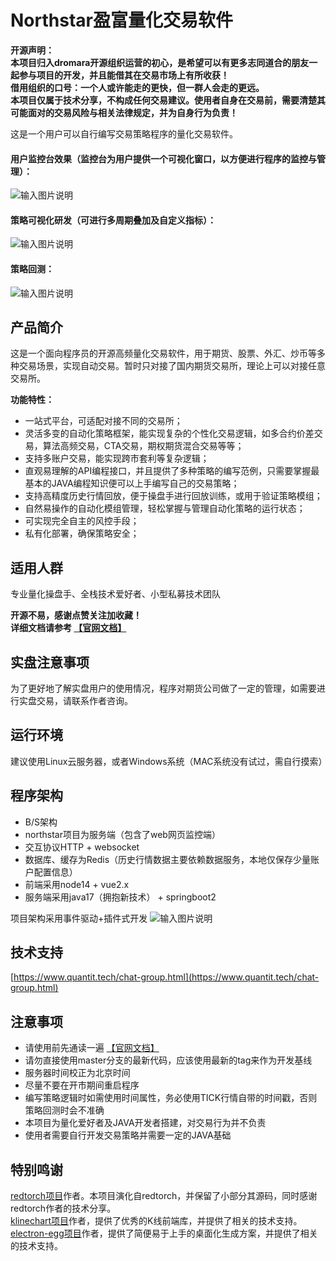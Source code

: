# Northstar盈富量化交易软件

**开源声明：**  
**本项目归入dromara开源组织运营的初心，是希望可以有更多志同道合的朋友一起参与项目的开发，并且能借其在交易市场上有所收获！**  
**借用组织的口号：一个人或许能走的更快，但一群人会走的更远。**  
**本项目仅属于技术分享，不构成任何交易建议。使用者自身在交易前，需要清楚其可能面对的交易风险与相关法律规定，并为自身行为负责！**

这是一个用户可以自行编写交易策略程序的量化交易软件。
#### 用户监控台效果（监控台为用户提供一个可视化窗口，以方便进行程序的监控与管理）：
![输入图片说明](https://www.quantit.tech/assets/screenshot/preview-feature.gif "屏幕截图.png")
#### 策略可视化研发（可进行多周期叠加及自定义指标）：
![输入图片说明](https://www.quantit.tech/assets/screenshot/preview-strategy-study.gif "屏幕截图.png")
#### 策略回测：
![输入图片说明](https://www.quantit.tech/assets/screenshot/preview-playback.gif "屏幕截图.png")

## 产品简介
这是一个面向程序员的开源高频量化交易软件，用于期货、股票、外汇、炒币等多种交易场景，实现自动交易。暂时只对接了国内期货交易所，理论上可以对接任意交易所。

**功能特性：**
- 一站式平台，可适配对接不同的交易所；
- 灵活多变的自动化策略框架，能实现复杂的个性化交易逻辑，如多合约价差交易，算法高频交易，CTA交易，期权期货混合交易等等；
- 支持多账户交易，能实现跨市套利等复杂逻辑；
- 直观易理解的API编程接口，并且提供了多种策略的编写范例，只需要掌握最基本的JAVA编程知识便可以上手编写自己的交易策略；
- 支持高精度历史行情回放，便于操盘手进行回放训练，或用于验证策略模组；
- 自然易操作的自动化模组管理，轻松掌握与管理自动化策略的运行状态；
- 可实现完全自主的风控手段；
- 私有化部署，确保策略安全；

## 适用人群
专业量化操盘手、全栈技术爱好者、小型私募技术团队

**开源不易，感谢点赞关注加收藏！**  
**详细文档请参考 [【官网文档】](https://www.quantit.tech/)**

## 实盘注意事项
为了更好地了解实盘用户的使用情况，程序对期货公司做了一定的管理，如需要进行实盘交易，请联系作者咨询。

## 运行环境
建议使用Linux云服务器，或者Windows系统（MAC系统没有试过，需自行摸索）

## 程序架构
- B/S架构
- northstar项目为服务端（包含了web网页监控端）
- 交互协议HTTP + websocket
- 数据库、缓存为Redis（历史行情数据主要依赖数据服务，本地仅保存少量账户配置信息）
- 前端采用node14 + vue2.x
- 服务端采用java17（拥抱新技术） + springboot2

项目架构采用事件驱动+插件式开发
![输入图片说明](https://foruda.gitee.com/images/1674038693900175040/674a156d_1676852.png "总体架构图.png")

## 技术支持
[https://www.quantit.tech/chat-group.html](https://www.quantit.tech/chat-group.html)

## 注意事项
- 请使用前先通读一遍 [【官网文档】](https://www.quantit.tech/)  
- 请勿直接使用master分支的最新代码，应该使用最新的tag来作为开发基线
- 服务器时间校正为北京时间
- 尽量不要在开市期间重启程序
- 编写策略逻辑时如需使用时间属性，务必使用TICK行情自带的时间戳，否则策略回测时会不准确
- 本项目为量化爱好者及JAVA开发者搭建，对交易行为并不负责
- 使用者需要自行开发交易策略并需要一定的JAVA基础

## 特别鸣谢
[redtorch项目](https://github.com/sun0x00/redtorch)作者。本项目演化自redtorch，并保留了小部分其源码，同时感谢redtorch作者的技术分享。  
[klinechart项目](https://klinecharts.com/zh-CN)作者，提供了优秀的K线前端库，并提供了相关的技术支持。  
[electron-egg项目](https://www.yuque.com/u34495/mivcfg)作者，提供了简便易于上手的桌面化生成方案，并提供了相关的技术支持。  
